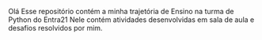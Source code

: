 Olá
Esse repositório contém a minha trajetória de Ensino na turma de Python do Entra21
Nele contém atividades desenvolvidas em sala de aula e desafios resolvidos por mim.
